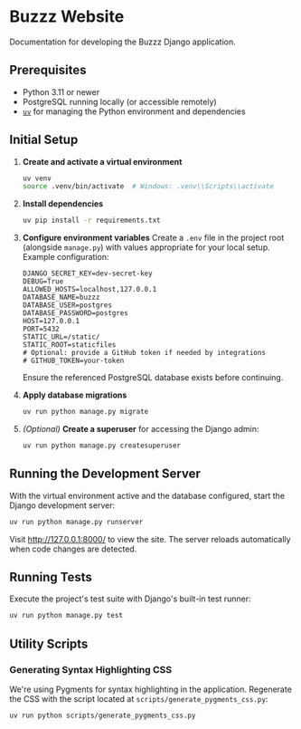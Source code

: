 # Buzzz Website

Documentation for developing the Buzzz Django application.

## Prerequisites

- Python 3.11 or newer
- PostgreSQL running locally (or accessible remotely)
- [`uv`](https://docs.astral.sh/uv/) for managing the Python environment and dependencies

## Initial Setup

1. **Create and activate a virtual environment**
   ```bash
   uv venv
   source .venv/bin/activate  # Windows: .venv\\Scripts\\activate
   ```
2. **Install dependencies**
   ```bash
   uv pip install -r requirements.txt
   ```
3. **Configure environment variables**
   Create a `.env` file in the project root (alongside `manage.py`) with values appropriate for your local setup. Example configuration:
   ```dotenv
   DJANGO_SECRET_KEY=dev-secret-key
   DEBUG=True
   ALLOWED_HOSTS=localhost,127.0.0.1
   DATABASE_NAME=buzzz
   DATABASE_USER=postgres
   DATABASE_PASSWORD=postgres
   HOST=127.0.0.1
   PORT=5432
   STATIC_URL=/static/
   STATIC_ROOT=staticfiles
   # Optional: provide a GitHub token if needed by integrations
   # GITHUB_TOKEN=your-token
   ```

   Ensure the referenced PostgreSQL database exists before continuing.

4. **Apply database migrations**
   ```bash
   uv run python manage.py migrate
   ```
5. *(Optional)* **Create a superuser** for accessing the Django admin:
   ```bash
   uv run python manage.py createsuperuser
   ```

## Running the Development Server

With the virtual environment active and the database configured, start the Django development server:
```bash
uv run python manage.py runserver
```

Visit http://127.0.0.1:8000/ to view the site. The server reloads automatically when code changes are detected.

## Running Tests

Execute the project's test suite with Django's built-in test runner:
```bash
uv run python manage.py test
```

## Utility Scripts

### Generating Syntax Highlighting CSS

We're using Pygments for syntax highlighting in the application. Regenerate the CSS with the script located at `scripts/generate_pygments_css.py`:
```bash
uv run python scripts/generate_pygments_css.py
```
